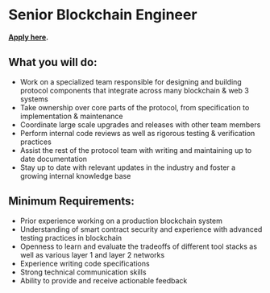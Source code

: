 # Senior Blockchain Engineer

**[Apply here](https://boards.greenhouse.io/bosonprotocol/jobs/4478114003).**


## What you will do:

- Work on a specialized team responsible for designing and building protocol components that integrate across many blockchain & web 3 systems
- Take ownership over core parts of the protocol, from specification to implementation & maintenance
- Coordinate large scale upgrades and releases with other team members
- Perform internal code reviews as well as rigorous testing & verification practices
- Assist the rest of the protocol team with writing and maintaining up to date documentation
- Stay up to date with relevant updates in the industry and foster a growing internal knowledge base


## Minimum Requirements:

- Prior experience working on a production blockchain system
- Understanding of smart contract security and experience with advanced testing practices in blockchain
- Openness to learn and evaluate the tradeoffs of different tool stacks as well as various layer 1 and layer 2 networks
- Experience writing code specifications
- Strong technical communication skills
- Ability to provide and receive actionable feedback

